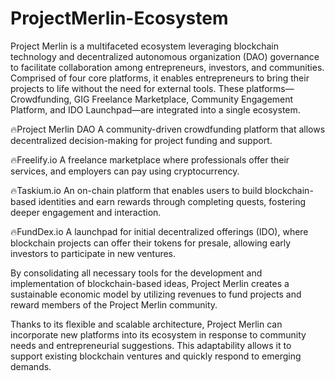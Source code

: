 # ProjectMerlin-Ecosystem
Project Merlin is a multifaceted ecosystem leveraging blockchain technology and decentralized autonomous organization (DAO) governance to facilitate collaboration among entrepreneurs, investors, and communities. Comprised of four core platforms, it enables entrepreneurs to bring their projects to life without the need for external tools. These platforms—Crowdfunding, GIG Freelance Marketplace, Community Engagement Platform, and IDO Launchpad—are integrated into a single ecosystem.

🔥Project Merlin DAO
A community-driven crowdfunding platform that allows decentralized decision-making for project funding and support.

🔥Freelify.io
A freelance marketplace where professionals offer their services, and employers can pay using cryptocurrency.

🔥Taskium.io
An on-chain platform that enables users to build blockchain-based identities and earn rewards through completing quests, fostering deeper engagement and interaction.

🔥FundDex.io
A launchpad for initial decentralized offerings (IDO), where blockchain projects can offer their tokens for presale, allowing early investors to participate in new ventures.

By consolidating all necessary tools for the development and implementation of blockchain-based ideas, Project Merlin creates a sustainable economic model by utilizing revenues to fund projects and reward members of the Project Merlin community.

Thanks to its flexible and scalable architecture, Project Merlin can incorporate new platforms into its ecosystem in response to community needs and entrepreneurial suggestions. This adaptability allows it to support existing blockchain ventures and quickly respond to emerging demands.
